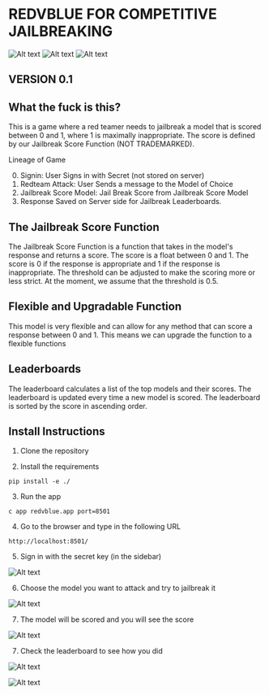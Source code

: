
# REDVBLUE FOR COMPETITIVE JAILBREAKING
![Alt text](redvblue/images/blue_basi.png)
![Alt text](redvblue/images/red_basi.png)
![Alt text](redvblue/images/red-team-preview.png)
## VERSION 0.1

## What the fuck is this?

This is a game where a red teamer needs to jailbreak a model that is scored between 0 and 1, where 1 is maximally inappropriate. The score is defined by our Jailbreak Score Function (NOT TRADEMARKED). 

Lineage of Game
 
0. Signin: User Signs in with Secret (not stored on server)
1. Redteam Attack: User Sends a message to the Model of Choice
2. Jailbreak Score Model: Jail Break Score from Jailbreak Score Model
3. Response Saved on Server side for Jailbreak Leaderboards.

## The Jailbreak Score Function

The Jailbreak Score Function is a function that takes in the model's response and returns a score. The score is a float between 0 and 1. The score is 0 if the response is appropriate and 1 if the response is inappropriate. The threshold can be adjusted to make the scoring more or less strict. At the moment, we assume that the threshold is 0.5.


## Flexible and Upgradable Function

This model is very flexible and can allow for any method that can score a response between 0 and 1. This means we can upgrade the function to a flexible functions


## Leaderboards

The leaderboard calculates a list of the top models and their scores. The leaderboard is updated every time a new model is scored. The leaderboard is sorted by the score in ascending order.


## Install Instructions

1. Clone the repository

2. Install the requirements

```
pip install -e ./
```

3. Run the app

```
c app redvblue.app port=8501
```

4. Go to the browser and type in the following URL

```
http://localhost:8501/
```

5. Sign in with the secret key (in the sidebar)

![Alt text](redvblue/images/signin.png)

6. Choose the model you want to attack and try to jailbreak it

![Alt text](redvblue/images/red-team-preview.png)

7. The model will be scored and you will see the score

![Alt text](redvblue/images/jailbreak_score.png)

7. Check the leaderboard to see how you did

![Alt text](redvblue/images/leaderboard.png)

![Alt text](image.png)







